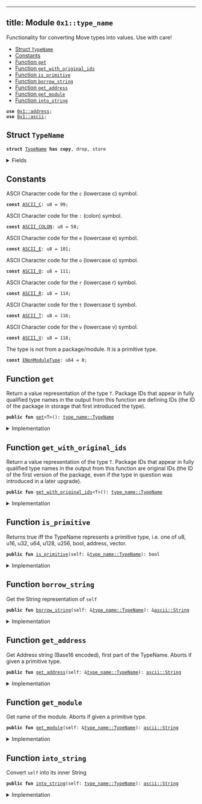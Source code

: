 
---
title: Module `0x1::type_name`
---

Functionality for converting Move types into values. Use with care!


-  [Struct `TypeName`](#0x1_type_name_TypeName)
-  [Constants](#@Constants_0)
-  [Function `get`](#0x1_type_name_get)
-  [Function `get_with_original_ids`](#0x1_type_name_get_with_original_ids)
-  [Function `is_primitive`](#0x1_type_name_is_primitive)
-  [Function `borrow_string`](#0x1_type_name_borrow_string)
-  [Function `get_address`](#0x1_type_name_get_address)
-  [Function `get_module`](#0x1_type_name_get_module)
-  [Function `into_string`](#0x1_type_name_into_string)


<pre><code><b>use</b> <a href="../move-stdlib/address.md#0x1_address">0x1::address</a>;
<b>use</b> <a href="../move-stdlib/ascii.md#0x1_ascii">0x1::ascii</a>;
</code></pre>



<a name="0x1_type_name_TypeName"></a>

## Struct `TypeName`



<pre><code><b>struct</b> <a href="../move-stdlib/type_name.md#0x1_type_name_TypeName">TypeName</a> <b>has</b> <b>copy</b>, drop, store
</code></pre>



<details>
<summary>Fields</summary>


<dl>
<dt>
<code>name: <a href="../move-stdlib/ascii.md#0x1_ascii_String">ascii::String</a></code>
</dt>
<dd>
 String representation of the type. All types are represented
 using their source syntax:
 "u8", "u64", "bool", "address", "vector", and so on for primitive types.
 Struct types are represented as fully qualified type names; e.g.
 <code>00000000000000000000000000000001::string::String</code> or
 <code>0000000000000000000000000000000a::module_name1::type_name1&lt;0000000000000000000000000000000a::module_name2::type_name2&lt;u64&gt;&gt;</code>
 Addresses are hex-encoded lowercase values of length ADDRESS_LENGTH (16, 20, or 32 depending on the Move platform)
</dd>
</dl>


</details>

<a name="@Constants_0"></a>

## Constants


<a name="0x1_type_name_ASCII_C"></a>

ASCII Character code for the <code>c</code> (lowercase c) symbol.


<pre><code><b>const</b> <a href="../move-stdlib/type_name.md#0x1_type_name_ASCII_C">ASCII_C</a>: u8 = 99;
</code></pre>



<a name="0x1_type_name_ASCII_COLON"></a>

ASCII Character code for the <code>:</code> (colon) symbol.


<pre><code><b>const</b> <a href="../move-stdlib/type_name.md#0x1_type_name_ASCII_COLON">ASCII_COLON</a>: u8 = 58;
</code></pre>



<a name="0x1_type_name_ASCII_E"></a>

ASCII Character code for the <code>e</code> (lowercase e) symbol.


<pre><code><b>const</b> <a href="../move-stdlib/type_name.md#0x1_type_name_ASCII_E">ASCII_E</a>: u8 = 101;
</code></pre>



<a name="0x1_type_name_ASCII_O"></a>

ASCII Character code for the <code>o</code> (lowercase o) symbol.


<pre><code><b>const</b> <a href="../move-stdlib/type_name.md#0x1_type_name_ASCII_O">ASCII_O</a>: u8 = 111;
</code></pre>



<a name="0x1_type_name_ASCII_R"></a>

ASCII Character code for the <code>r</code> (lowercase r) symbol.


<pre><code><b>const</b> <a href="../move-stdlib/type_name.md#0x1_type_name_ASCII_R">ASCII_R</a>: u8 = 114;
</code></pre>



<a name="0x1_type_name_ASCII_T"></a>

ASCII Character code for the <code>t</code> (lowercase t) symbol.


<pre><code><b>const</b> <a href="../move-stdlib/type_name.md#0x1_type_name_ASCII_T">ASCII_T</a>: u8 = 116;
</code></pre>



<a name="0x1_type_name_ASCII_V"></a>

ASCII Character code for the <code>v</code> (lowercase v) symbol.


<pre><code><b>const</b> <a href="../move-stdlib/type_name.md#0x1_type_name_ASCII_V">ASCII_V</a>: u8 = 118;
</code></pre>



<a name="0x1_type_name_ENonModuleType"></a>

The type is not from a package/module. It is a primitive type.


<pre><code><b>const</b> <a href="../move-stdlib/type_name.md#0x1_type_name_ENonModuleType">ENonModuleType</a>: u64 = 0;
</code></pre>



<a name="0x1_type_name_get"></a>

## Function `get`

Return a value representation of the type <code>T</code>.  Package IDs
that appear in fully qualified type names in the output from
this function are defining IDs (the ID of the package in
storage that first introduced the type).


<pre><code><b>public</b> <b>fun</b> <a href="../move-stdlib/type_name.md#0x1_type_name_get">get</a>&lt;T&gt;(): <a href="../move-stdlib/type_name.md#0x1_type_name_TypeName">type_name::TypeName</a>
</code></pre>



<details>
<summary>Implementation</summary>


<pre><code><b>public</b> <b>native</b> <b>fun</b> <a href="../move-stdlib/type_name.md#0x1_type_name_get">get</a>&lt;T&gt;(): <a href="../move-stdlib/type_name.md#0x1_type_name_TypeName">TypeName</a>;
</code></pre>



</details>

<a name="0x1_type_name_get_with_original_ids"></a>

## Function `get_with_original_ids`

Return a value representation of the type <code>T</code>.  Package IDs
that appear in fully qualified type names in the output from
this function are original IDs (the ID of the first version of
the package, even if the type in question was introduced in a
later upgrade).


<pre><code><b>public</b> <b>fun</b> <a href="../move-stdlib/type_name.md#0x1_type_name_get_with_original_ids">get_with_original_ids</a>&lt;T&gt;(): <a href="../move-stdlib/type_name.md#0x1_type_name_TypeName">type_name::TypeName</a>
</code></pre>



<details>
<summary>Implementation</summary>


<pre><code><b>public</b> <b>native</b> <b>fun</b> <a href="../move-stdlib/type_name.md#0x1_type_name_get_with_original_ids">get_with_original_ids</a>&lt;T&gt;(): <a href="../move-stdlib/type_name.md#0x1_type_name_TypeName">TypeName</a>;
</code></pre>



</details>

<a name="0x1_type_name_is_primitive"></a>

## Function `is_primitive`

Returns true iff the TypeName represents a primitive type, i.e. one of
u8, u16, u32, u64, u128, u256, bool, address, vector.


<pre><code><b>public</b> <b>fun</b> <a href="../move-stdlib/type_name.md#0x1_type_name_is_primitive">is_primitive</a>(self: &<a href="../move-stdlib/type_name.md#0x1_type_name_TypeName">type_name::TypeName</a>): bool
</code></pre>



<details>
<summary>Implementation</summary>


<pre><code><b>public</b> <b>fun</b> <a href="../move-stdlib/type_name.md#0x1_type_name_is_primitive">is_primitive</a>(self: &<a href="../move-stdlib/type_name.md#0x1_type_name_TypeName">TypeName</a>): bool {
    <b>let</b> bytes = <a href="../move-stdlib/ascii.md#0x1_ascii_as_bytes">ascii::as_bytes</a>(&self.name);
    bytes == &b"bool" ||
    bytes == &b"u8" ||
    bytes == &b"u16" ||
    bytes == &b"u32" ||
    bytes == &b"u64" ||
    bytes == &b"u128" ||
    bytes == &b"u256" ||
    bytes == &b"<b>address</b>" ||
    (<a href="../move-stdlib/vector.md#0x1_vector_length">vector::length</a>(bytes) &gt;= 6 &&
    *<a href="../move-stdlib/vector.md#0x1_vector_borrow">vector::borrow</a>(bytes, 0) == <a href="../move-stdlib/type_name.md#0x1_type_name_ASCII_V">ASCII_V</a> &&
    *<a href="../move-stdlib/vector.md#0x1_vector_borrow">vector::borrow</a>(bytes, 1) == <a href="../move-stdlib/type_name.md#0x1_type_name_ASCII_E">ASCII_E</a> &&
    *<a href="../move-stdlib/vector.md#0x1_vector_borrow">vector::borrow</a>(bytes, 2) == <a href="../move-stdlib/type_name.md#0x1_type_name_ASCII_C">ASCII_C</a> &&
    *<a href="../move-stdlib/vector.md#0x1_vector_borrow">vector::borrow</a>(bytes, 3) == <a href="../move-stdlib/type_name.md#0x1_type_name_ASCII_T">ASCII_T</a> &&
    *<a href="../move-stdlib/vector.md#0x1_vector_borrow">vector::borrow</a>(bytes, 4) == <a href="../move-stdlib/type_name.md#0x1_type_name_ASCII_O">ASCII_O</a> &&
    *<a href="../move-stdlib/vector.md#0x1_vector_borrow">vector::borrow</a>(bytes, 5) == <a href="../move-stdlib/type_name.md#0x1_type_name_ASCII_R">ASCII_R</a>)

}
</code></pre>



</details>

<a name="0x1_type_name_borrow_string"></a>

## Function `borrow_string`

Get the String representation of <code>self</code>


<pre><code><b>public</b> <b>fun</b> <a href="../move-stdlib/type_name.md#0x1_type_name_borrow_string">borrow_string</a>(self: &<a href="../move-stdlib/type_name.md#0x1_type_name_TypeName">type_name::TypeName</a>): &<a href="../move-stdlib/ascii.md#0x1_ascii_String">ascii::String</a>
</code></pre>



<details>
<summary>Implementation</summary>


<pre><code><b>public</b> <b>fun</b> <a href="../move-stdlib/type_name.md#0x1_type_name_borrow_string">borrow_string</a>(self: &<a href="../move-stdlib/type_name.md#0x1_type_name_TypeName">TypeName</a>): &String {
    &self.name
}
</code></pre>



</details>

<a name="0x1_type_name_get_address"></a>

## Function `get_address`

Get Address string (Base16 encoded), first part of the TypeName.
Aborts if given a primitive type.


<pre><code><b>public</b> <b>fun</b> <a href="../move-stdlib/type_name.md#0x1_type_name_get_address">get_address</a>(self: &<a href="../move-stdlib/type_name.md#0x1_type_name_TypeName">type_name::TypeName</a>): <a href="../move-stdlib/ascii.md#0x1_ascii_String">ascii::String</a>
</code></pre>



<details>
<summary>Implementation</summary>


<pre><code><b>public</b> <b>fun</b> <a href="../move-stdlib/type_name.md#0x1_type_name_get_address">get_address</a>(self: &<a href="../move-stdlib/type_name.md#0x1_type_name_TypeName">TypeName</a>): String {
    <b>assert</b>!(!<a href="../move-stdlib/type_name.md#0x1_type_name_is_primitive">is_primitive</a>(self), <a href="../move-stdlib/type_name.md#0x1_type_name_ENonModuleType">ENonModuleType</a>);

    // Base16 (<a href="../move-stdlib/string.md#0x1_string">string</a>) representation of an <b>address</b> <b>has</b> 2 symbols per byte.
    <b>let</b> len = <a href="../move-stdlib/address.md#0x1_address_length">address::length</a>() * 2;
    <b>let</b> str_bytes = <a href="../move-stdlib/ascii.md#0x1_ascii_as_bytes">ascii::as_bytes</a>(&self.name);
    <b>let</b> addr_bytes = <a href="../move-stdlib/vector.md#0x1_vector">vector</a>[];
    <b>let</b> i = 0;

    // Read `len` bytes from the type name and push them <b>to</b> addr_bytes.
    <b>while</b> (i &lt; len) {
        <a href="../move-stdlib/vector.md#0x1_vector_push_back">vector::push_back</a>(
            &<b>mut</b> addr_bytes,
            *<a href="../move-stdlib/vector.md#0x1_vector_borrow">vector::borrow</a>(str_bytes, i)
        );
        i = i + 1;
    };

    <a href="../move-stdlib/ascii.md#0x1_ascii_string">ascii::string</a>(addr_bytes)
}
</code></pre>



</details>

<a name="0x1_type_name_get_module"></a>

## Function `get_module`

Get name of the module.
Aborts if given a primitive type.


<pre><code><b>public</b> <b>fun</b> <a href="../move-stdlib/type_name.md#0x1_type_name_get_module">get_module</a>(self: &<a href="../move-stdlib/type_name.md#0x1_type_name_TypeName">type_name::TypeName</a>): <a href="../move-stdlib/ascii.md#0x1_ascii_String">ascii::String</a>
</code></pre>



<details>
<summary>Implementation</summary>


<pre><code><b>public</b> <b>fun</b> <a href="../move-stdlib/type_name.md#0x1_type_name_get_module">get_module</a>(self: &<a href="../move-stdlib/type_name.md#0x1_type_name_TypeName">TypeName</a>): String {
    <b>assert</b>!(!<a href="../move-stdlib/type_name.md#0x1_type_name_is_primitive">is_primitive</a>(self), <a href="../move-stdlib/type_name.md#0x1_type_name_ENonModuleType">ENonModuleType</a>);

    // Starts after <b>address</b> and a double colon: `&lt;addr <b>as</b> HEX&gt;::`
    <b>let</b> i = <a href="../move-stdlib/address.md#0x1_address_length">address::length</a>() * 2 + 2;
    <b>let</b> str_bytes = <a href="../move-stdlib/ascii.md#0x1_ascii_as_bytes">ascii::as_bytes</a>(&self.name);
    <b>let</b> module_name = <a href="../move-stdlib/vector.md#0x1_vector">vector</a>[];

    <b>loop</b> {
        <b>let</b> char = <a href="../move-stdlib/vector.md#0x1_vector_borrow">vector::borrow</a>(str_bytes, i);
        <b>if</b> (char != &<a href="../move-stdlib/type_name.md#0x1_type_name_ASCII_COLON">ASCII_COLON</a>) {
            <a href="../move-stdlib/vector.md#0x1_vector_push_back">vector::push_back</a>(&<b>mut</b> module_name, *char);
            i = i + 1;
        } <b>else</b> {
            <b>break</b>
        }
    };

    <a href="../move-stdlib/ascii.md#0x1_ascii_string">ascii::string</a>(module_name)
}
</code></pre>



</details>

<a name="0x1_type_name_into_string"></a>

## Function `into_string`

Convert <code>self</code> into its inner String


<pre><code><b>public</b> <b>fun</b> <a href="../move-stdlib/type_name.md#0x1_type_name_into_string">into_string</a>(self: <a href="../move-stdlib/type_name.md#0x1_type_name_TypeName">type_name::TypeName</a>): <a href="../move-stdlib/ascii.md#0x1_ascii_String">ascii::String</a>
</code></pre>



<details>
<summary>Implementation</summary>


<pre><code><b>public</b> <b>fun</b> <a href="../move-stdlib/type_name.md#0x1_type_name_into_string">into_string</a>(self: <a href="../move-stdlib/type_name.md#0x1_type_name_TypeName">TypeName</a>): String {
    self.name
}
</code></pre>



</details>
